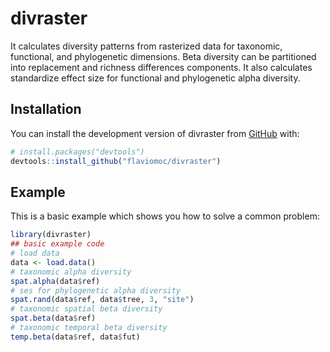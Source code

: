 
# divraster

<!-- badges: start -->
<!-- badges: end -->

It calculates diversity patterns from rasterized data for taxonomic, functional, and phylogenetic dimensions. Beta diversity can be partitioned into replacement and richness differences components. It also calculates standardize effect size for functional and phylogenetic alpha diversity.

## Installation

You can install the development version of divraster from [GitHub](https://github.com/) with:

``` r
# install.packages("devtools")
devtools::install_github("flaviomoc/divraster")
```

## Example

This is a basic example which shows you how to solve a common problem:

``` r
library(divraster)
## basic example code
# load data
data <- load.data()
# taxonomic alpha diversity
spat.alpha(data$ref)
# ses for phylogenetic alpha diversity
spat.rand(data$ref, data$tree, 3, "site") 
# taxonomic spatial beta diversity
spat.beta(data$ref)
# taxonomic temporal beta diversity
temp.beta(data$ref, data$fut)
```

